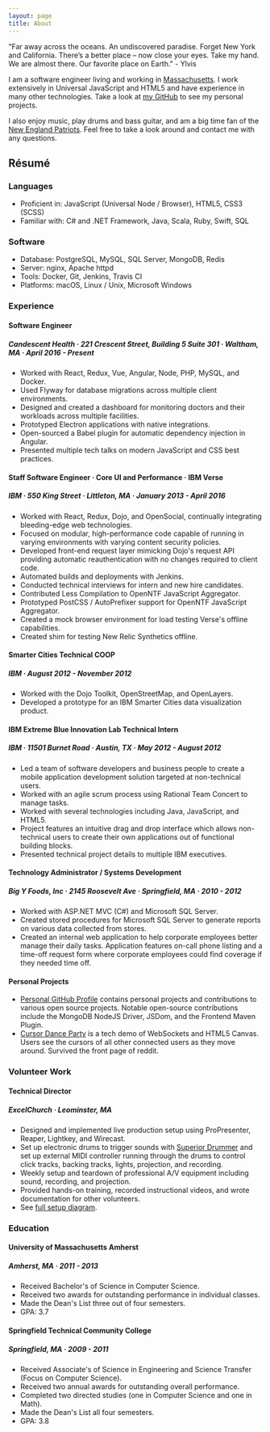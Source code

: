 ```yaml
---
layout: page
title: About
---
```


<p class="message">
  "Far away across the oceans. An undiscovered paradise. Forget New York and California. There’s a better place – now close your eyes. Take my hand. We are almost there. Our favorite place on Earth." - Ylvis
</p>

I am a software engineer living and working in [Massachusetts]. I work
extensively in Universal JavaScript and HTML5 and have experience in many other
technologies. Take a look at [my GitHub][github] to see my personal projects.

I also enjoy music, play drums and bass guitar, and am a big time fan of the
[New England Patriots][ne]. Feel free to take a look around and contact me with
any questions.

<div class="about-social">
  <a href="mailto:{{ site.author.email }}" title="Email"><i class="fa fa-envelope"></i></a>
  <a href="{{ site.author.github }}" title="GitHub"><i class="fa fa-github"></i></a>
  <a href="{{ site.author.twitter }}" title="Twitter"><i class="fa fa-twitter"></i></a>
  <a href="{{ site.author.linkedin }}" title="LinkedIn"><i class="fa fa-linkedin"></i></a>
</div>

## Résumé

### Languages

* Proficient in: JavaScript (Universal Node / Browser), HTML5, CSS3 (SCSS)
* Familiar with: C# and .NET Framework, Java, Scala, Ruby, Swift, SQL

### Software

* Database: PostgreSQL, MySQL, SQL Server, MongoDB, Redis
* Server: nginx, Apache httpd
* Tools: Docker, Git, Jenkins, Travis CI
* Platforms: macOS, Linux / Unix, Microsoft Windows

### Experience

#### Software Engineer

##### Candescent Health &middot; 221 Crescent Street, Building 5 Suite 301 &middot;  Waltham, MA &middot; April 2016 - Present

* Worked with React, Redux, Vue, Angular, Node, PHP, MySQL, and Docker.
* Used Flyway for database migrations across multiple client environments.
* Designed and created a dashboard for monitoring doctors and their workloads
  across multiple facilities.
* Prototyped Electron applications with native integrations.
* Open-sourced a Babel plugin for automatic dependency injection in Angular.
* Presented multiple tech talks on modern JavaScript and CSS best practices.

#### Staff Software Engineer &middot; Core UI and Performance &middot; IBM Verse

##### IBM &middot; 550 King Street &middot; Littleton, MA &middot; January 2013 - April 2016

* Worked with React, Redux, Dojo, and OpenSocial, continually integrating
  bleeding-edge web technologies.
* Focused on modular, high-performance code capable of running in varying
  environments with varying content security policies.
* Developed front-end request layer mimicking Dojo's request API providing
  automatic reauthentication with no changes required to client code.
* Automated builds and deployments with Jenkins.
* Conducted technical interviews for intern and new hire candidates.
* Contributed Less Compilation to OpenNTF JavaScript Aggregator.
* Prototyped PostCSS / AutoPrefixer support for OpenNTF JavaScript Aggregator.
* Created a mock browser environment for load testing Verse's offline
  capabilities.
* Created shim for testing New Relic Synthetics offline.

#### Smarter Cities Technical COOP

##### IBM &middot; August 2012 - November 2012

* Worked with the Dojo Toolkit, OpenStreetMap, and OpenLayers.
* Developed a prototype for an IBM Smarter Cities data visualization product.

#### IBM Extreme Blue Innovation Lab Technical Intern

##### IBM &middot; 11501 Burnet Road &middot; Austin, TX &middot; May 2012 - August 2012

* Led a team of software developers and business people to create a mobile
  application development solution targeted at non-technical users.
* Worked with an agile scrum process using Rational Team Concert to manage
  tasks.
* Worked with several technologies including Java, JavaScript, and HTML5.
* Project features an intuitive drag and drop interface which allows
  non-technical users to create their own applications out of functional
  building blocks.
* Presented technical project details to multiple IBM executives.

#### Technology Administrator / Systems Development

##### Big Y Foods, Inc &middot; 2145 Roosevelt Ave &middot; Springfield, MA &middot; 2010 - 2012

* Worked with ASP.NET MVC (C\#) and Microsoft SQL Server.
* Created stored procedures for Microsoft SQL Server to generate reports on
  various data collected from stores.
* Created an internal web application to help corporate employees better
  manage their daily tasks. Application features on-call phone listing and a
  time-off request form where corporate employees could find coverage if they
  needed time off.

#### Personal Projects

* [Personal GitHub Profile][github] contains personal projects and contributions
  to various open source projects. Notable open-source contributions include
  the MongoDB NodeJS Driver, JSDom, and the Frontend Maven Plugin.
* [Cursor Dance Party][cdp] is a tech demo of WebSockets and HTML5 Canvas.
  Users see the cursors of all other connected users as they move around.
  Survived the front page of reddit.

### Volunteer Work

#### Technical Director

##### ExcelChurch &middot; Leominster, MA

* Designed and implemented live production setup using ProPresenter, Reaper,
  Lightkey, and Wirecast.
* Set up electronic drums to trigger sounds with [Superior Drummer] and set up
  external MIDI controller running through the drums to control click tracks,
  backing tracks, lights, projection, and recording.
* Weekly setup and teardown of professional A/V equipment including sound,
  recording, and projection.
* Provided hands-on training, recorded instructional videos, and wrote
  documentation for other volunteers.
* See [full setup diagram][excel-setup].

### Education

#### University of Massachusetts Amherst

##### Amherst, MA &middot; 2011 - 2013

* Received Bachelor's of Science in Computer Science.
* Received two awards for outstanding performance in individual classes.
* Made the Dean's List three out of four semesters.
* GPA: 3.7

#### Springfield Technical Community College

##### Springfield, MA &middot; 2009 - 2011

* Received Associate's of Science in Engineering and Science Transfer (Focus
  on Computer Science).
* Received two annual awards for outstanding overall performance.
* Completed two directed studies (one in Computer Science and one in Math).
* Made the Dean's List all four semesters.
* GPA: 3.8

[github]: https://github.com/knpwrs "knpwrs on GitHub"
[cdp]: http://www.cursordanceparty.com/ "Cursor Dance Party"
[Massachusetts]: https://www.youtube.com/watch?v=JvUMV1N7eGM
[ne]: http://www.patriots.com/ "New England Patriots"
[Superior Drummer]: http://www.toontrack.com/product/superior-drummer-2/ "ToonTrack Superior Drummer"
[excel-setup]: {{site.baseurl}}/assets/images/excel-setup-diagram.png
